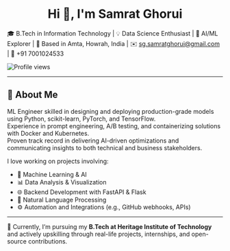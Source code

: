 <h1 align="center">Hi 👋, I'm Samrat Ghorui</h1>  

🎓 B.Tech in Information Technology | 💡 Data Science Enthusiast | 🔎 AI/ML Explorer | 📍 Based in Amta, Howrah, India | ✉️ sg.samratghorui@gmail.com | 📱 +91 7001024533  

![Profile views](https://komarev.com/ghpvc/?username=samrat0033&label=Profile%20views&color=0e75b6&style=flat)  

---

## 🚀 About Me  
ML Engineer skilled in designing and deploying production-grade models using Python, scikit-learn, PyTorch, and TensorFlow.  
Experience in prompt engineering, A/B testing, and containerizing solutions with Docker and Kubernetes.  
Proven track record in delivering AI-driven optimizations and communicating insights to both technical and business stakeholders.  

I love working on projects involving:  

- 🧠 Machine Learning & AI  
- 📊 Data Analysis & Visualization  
- 🌐 Backend Development with FastAPI & Flask  
- 📝 Natural Language Processing  
- ⚙️ Automation and Integrations (e.g., GitHub webhooks, APIs)  

---

📌 Currently, I’m pursuing my **B.Tech at Heritage Institute of Technology** and actively upskilling through real-life projects, internships, and open-source contributions.
